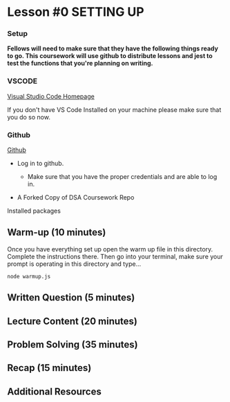 # Lesson #0 SETTING UP

### Setup

**Fellows will need to make sure that they have the following things ready to go. This coursework will use github to distribute lessons and jest to test the functions that you're planning on writing.**

### VSCODE

[Visual Studio Code Homepage](https://code.visualstudio.com/)

If you don't have VS Code Installed on your machine please make sure that you do so now.

### Github

[Github](https://github.com/)

- Log in to github.

  - Make sure that you have the proper credentials and are able to log in.

- A Forked Copy of DSA Coursework Repo

Installed packages

## Warm-up (10 minutes)

Once you have everything set up open the warm up file in this directory. Complete the instructions there. Then go into your terminal, make sure your prompt is operating in this directory and type...

```
node warmup.js
```

## Written Question (5 minutes)

## Lecture Content (20 minutes)

## Problem Solving (35 minutes)

## Recap (15 minutes)

## Additional Resources
